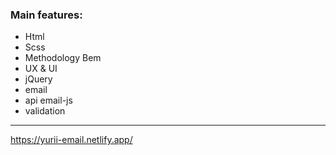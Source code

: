 ### Main features: 
 - Html
 - Scss
 - Methodology Bem
 - UX & UI
 - jQuery
 - email
 - api email-js
 - validation

 


---

https://yurii-email.netlify.app/
